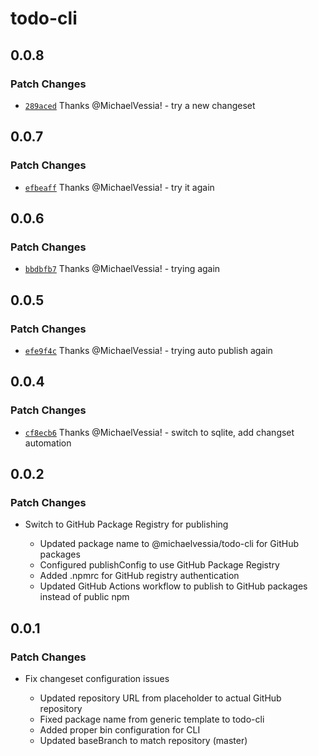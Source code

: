 # todo-cli

## 0.0.8

### Patch Changes

- [`289aced`](https://github.com/MichaelVessia/todo-cli/commit/289aced79ac9bbe2dd72ab75863bc92237918be8) Thanks @MichaelVessia! - try a new changeset

## 0.0.7

### Patch Changes

- [`efbeaff`](https://github.com/MichaelVessia/todo-cli/commit/efbeaff637b3fe8ba1ed8267fdec19a74fa93014) Thanks @MichaelVessia! - try it again

## 0.0.6

### Patch Changes

- [`bbdbfb7`](https://github.com/MichaelVessia/todo-cli/commit/bbdbfb7eb7a2ab729a7ee461c8a69a550ba6aae3) Thanks @MichaelVessia! - trying again

## 0.0.5

### Patch Changes

- [`efe9f4c`](https://github.com/MichaelVessia/todo-cli/commit/efe9f4ceb9292c4e9fc44642fb4abbf45a5b781a) Thanks @MichaelVessia! - trying auto publish again

## 0.0.4

### Patch Changes

- [`cf8ecb6`](https://github.com/MichaelVessia/todo-cli/commit/cf8ecb6721cdf0b76a0dc4efe71df934adcd99fe) Thanks @MichaelVessia! - switch to sqlite, add changset automation

## 0.0.2

### Patch Changes

- Switch to GitHub Package Registry for publishing

  - Updated package name to @michaelvessia/todo-cli for GitHub packages
  - Configured publishConfig to use GitHub Package Registry
  - Added .npmrc for GitHub registry authentication
  - Updated GitHub Actions workflow to publish to GitHub packages instead of public npm

## 0.0.1

### Patch Changes

- Fix changeset configuration issues

  - Updated repository URL from placeholder to actual GitHub repository
  - Fixed package name from generic template to todo-cli
  - Added proper bin configuration for CLI
  - Updated baseBranch to match repository (master)
